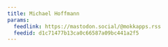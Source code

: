 ```yaml
---
title: Michael Hoffmann
params:
  feedlink: https://mastodon.social/@mokkapps.rss
  feedid: d1c71477b13ca0c66587a09bc441a2f5
---
```

